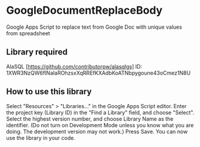 # GoogleDocumentReplaceBody
Google Apps Script to replace text from Google Doc with unique values from spreadsheet
## Library required
AlaSQL [https://github.com/contributorpw/alasqlgs] ID: 1XWR3NzQW6fINaIaROhzsxXqRREfKXAdbKoATNbpygoune43oCmez1N8U
## How to use this library
Select "Resources" > "Libraries..." in the Google Apps Script editor. Enter the project key (Library ID) in the "Find a Library" field, and choose "Select". Select the highest version number, and choose Library Name as the identifier. (Do not turn on Development Mode unless you know what you are doing. The development version may not work.) Press Save. You can now use the library in your code.

